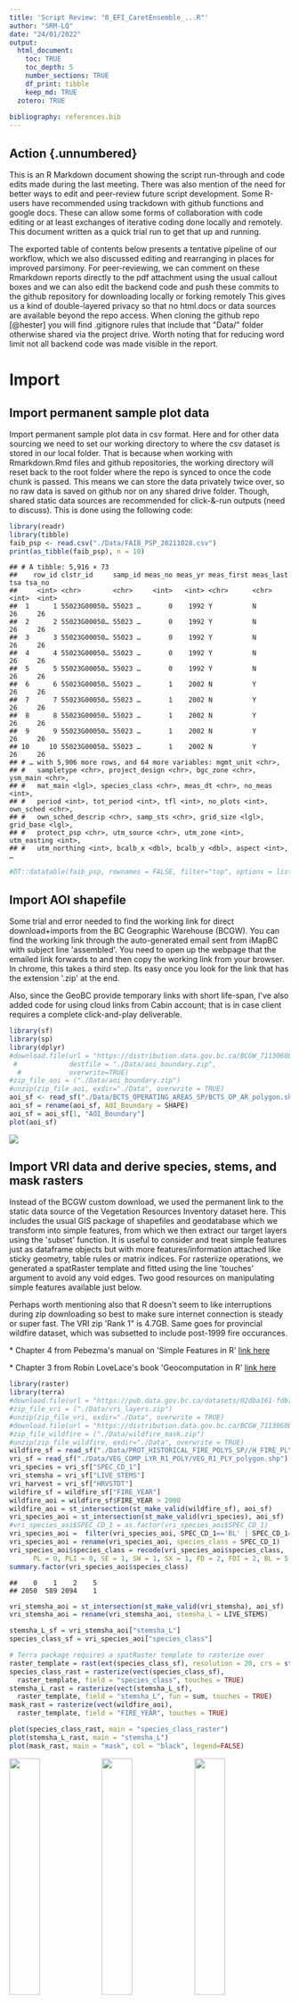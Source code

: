 ```yaml
---
title: 'Script Review: "0_EFI_CaretEnsemble_...R"'
author: "SRM-LQ"
date: "24/01/2022"
output: 
  html_document:
    toc: TRUE
    toc_depth: 5
    number_sections: TRUE
    df_print: tibble
    keep_md: TRUE
  zotero: TRUE
  
bibliography: references.bib
---
```




## Action {.unnumbered}

This is an R Markdown document showing the script run-through and code edits made during the last meeting. There was also mention of the need for better ways to edit and peer-review future script development. Some R-users have recommended using trackdown with github functions and google docs. These can allow some forms of collaboration with code editing or at least exchanges of iterative coding done locally and remotely. This document written as a quick trial run to get that up and running.

The exported table of contents below presents a tentative pipeline of our workflow, which we also discussed editing and rearranging in places for improved parsimony. For peer-reviewing, we can comment on these Rmarkdown reports directly to the pdf attachment using the usual callout boxes and we can also edit the backend code and push these commits to the github repository for downloading locally or forking remotely This gives us a kind of double-layered privacy so that no html.docs or data sources are available beyond the repo access. When cloning the github repo [\@hester] you will find .gitignore rules that include that "Data/" folder otherwise shared via the project drive. Worth noting that for reducing word limit not all backend code was made visible in the report.

# Import

## Import permanent sample plot data

Import permanent sample plot data in csv format. Here and for other data sourcing we need to set our working directory to where the csv dataset is stored in our local folder. That is because when working with Rmarkdown.Rmd files and github repositories, the working directory will reset back to the root folder where the repo is synced to once the code chunk is passed. This means we can store the data privately twice over, so no raw data is saved on github nor on any shared drive folder. Though, shared static data sources are recommended for click-&-run outputs (need to discuss). This is done using the following code:


```r
library(readr)
library(tibble)
faib_psp <- read.csv("./Data/FAIB_PSP_20211028.csv")
print(as_tibble(faib_psp), n = 10)
```

```
## # A tibble: 5,916 × 73
##    row_id clstr_id     samp_id meas_no meas_yr meas_first meas_last   tsa tsa_no
##     <int> <chr>        <chr>     <int>   <int> <chr>      <chr>     <int>  <int>
##  1      1 55023G00050… 55023 …       0    1992 Y          N            26     26
##  2      2 55023G00050… 55023 …       0    1992 Y          N            26     26
##  3      3 55023G00050… 55023 …       0    1992 Y          N            26     26
##  4      4 55023G00050… 55023 …       0    1992 Y          N            26     26
##  5      5 55023G00050… 55023 …       0    1992 Y          N            26     26
##  6      6 55023G00050… 55023 …       1    2002 N          Y            26     26
##  7      7 55023G00050… 55023 …       1    2002 N          Y            26     26
##  8      8 55023G00050… 55023 …       1    2002 N          Y            26     26
##  9      9 55023G00050… 55023 …       1    2002 N          Y            26     26
## 10     10 55023G00050… 55023 …       1    2002 N          Y            26     26
## # … with 5,906 more rows, and 64 more variables: mgmt_unit <chr>,
## #   sampletype <chr>, project_design <chr>, bgc_zone <chr>, ysm_main <chr>,
## #   mat_main <lgl>, species_class <chr>, meas_dt <chr>, no_meas <int>,
## #   period <int>, tot_period <int>, tfl <int>, no_plots <int>, own_sched <chr>,
## #   own_sched_descrip <chr>, samp_sts <chr>, grid_size <lgl>, grid_base <lgl>,
## #   protect_psp <chr>, utm_source <chr>, utm_zone <int>, utm_easting <int>,
## #   utm_northing <int>, bcalb_x <dbl>, bcalb_y <dbl>, aspect <int>, …
```

```r
#DT::datatable(faib_psp, rownames = FALSE, filter="top", options = list(pageLength = 5, scrollX=T))
```

## Import AOI shapefile 

Some trial and error needed to find the working link for direct download+imports from the BC Geographic Warehouse (BCGW). You can find the working link through the auto-generated email sent from iMapBC with subject line 'assembled'. You need to open up the webpage that the emailed link forwards to and then copy the working link from your browser. In chrome, this takes a third step. Its easy once you look for the link that has the extension '.zip' at the end.

Also, since the GeoBC provide temporary links with short life-span, I've also added code for using cloud links from Cabin account; that is in case client requires a complete click-and-play deliverable.


```r
library(sf)
library(sp)
library(dplyr)
#download.file(url = "https://distribution.data.gov.bc.ca/BCGW_7113060B_1643392193299_1360.zip",
 #             destfile = "./Data/aoi_boundary.zip",
  #            overwrite=TRUE)
#zip_file_aoi = ("./Data/aoi_boundary.zip")
#unzip(zip_file_aoi, exdir="./Data", overwrite = TRUE)
aoi_sf <- read_sf("./Data/BCTS_OPERATING_AREAS_SP/BCTS_OP_AR_polygon.shp")
aoi_sf = rename(aoi_sf, AOI_Boundary = SHAPE)
aoi_sf = aoi_sf[1, "AOI_Boundary"]
plot(aoi_sf)
```

![](0_EFI-TCC-modelling-pipeline_files/figure-html/unnamed-chunk-2-1.png)<!-- -->

## Import VRI data and derive species, stems, and mask rasters

Instead of the BCGW custom download, we used the permanent link to the static data source of the Vegetation Resources Inventory dataset here. This includes the usual GIS package of shapefiles and geodatabase which we transform into simple features, from which we then extract our target layers using the 'subset' function. It is useful to consider and treat simple features just as dataframe objects but with more features/information attached like sticky geometry, table rules or matrix indices. For rasteriize operations, we generated a spatRaster template and fitted using the line 'touches' argument to avoid any void edges. Two good resources on manipulating simple features available just below.

Perhaps worth mentioning also that R doesn't seem to like interruptions during zip downloading so best to make sure internet connection is steady or super fast. The VRI zip 'Rank 1" is 4.7GB. Same goes for provincial wildfire dataset, which was subsetted to include post-1999 fire occurances.

\* Chapter 4 from Pebezma's manual on 'Simple Features in R' [link here](https://cran.r-project.org/web/packages/sf/vignettes/sf4.html)

\* Chapter 3 from Robin LoveLace's book 'Geocomputation in R' [link here](https://geocompr.robinlovelace.net/attr.html)


```r
library(raster)
library(terra)
#download.file(url = "https://pub.data.gov.bc.ca/datasets/02dba161-fdb7-48ae-a4bb-bd6ef017c36d/2019/VEG_COMP_LYR_R1_POLY_2019.gdb.zip", destfile = "./Data/vri_layers.zip", overwrite=TRUE)
#zip_file_vri = ("./Data/vri_layers.zip")
#unzip(zip_file_vri, exdir="./Data", overwrite = TRUE)
#download.file(url = "https://distribution.data.gov.bc.ca/BCGW_7113060B_1644439767665_15956.zip", destfile = "./Data/wildfire_mask.zip", overwrite = TRUE)
#zip_file_wildfire = ("./Data/wildfire_mask.zip")
#unzip(zip_file_wildfire, exdir="./Data", overwrite = TRUE)
wildfire_sf = read_sf("./Data/PROT_HISTORICAL_FIRE_POLYS_SP//H_FIRE_PLY_polygon.shp")
vri_sf = read_sf("./Data/VEG_COMP_LYR_R1_POLY/VEG_R1_PLY_polygon.shp")
vri_species = vri_sf["SPEC_CD_1"]
vri_stemsha = vri_sf["LIVE_STEMS"]
vri_harvest = vri_sf["HRVSTDT"]
wildfire_sf = wildfire_sf["FIRE_YEAR"]
wildfire_aoi = wildfire_sf$FIRE_YEAR > 2000
wildfire_aoi = st_intersection(st_make_valid(wildfire_sf), aoi_sf)
vri_species_aoi = st_intersection(st_make_valid(vri_species), aoi_sf)
#vri_species_aoi$SPEC_CD_1 = as.factor(vri_species_aoi$SPEC_CD_1)
vri_species_aoi =  filter(vri_species_aoi, SPEC_CD_1=='BL' | SPEC_CD_1=='FD' |SPEC_CD_1=='FDI' | SPEC_CD_1=='PL' | SPEC_CD_1=='PLI' | SPEC_CD_1=='SE' | SPEC_CD_1=='SW' | SPEC_CD_1=='SX')
vri_species_aoi = rename(vri_species_aoi, species_class = SPEC_CD_1)
vri_species_aoi$species_class = recode(vri_species_aoi$species_class, 
      PL = 0, PLI = 0, SE = 1, SW = 1, SX = 1, FD = 2, FDI = 2, BL = 5)
summary.factor(vri_species_aoi$species_class)
```

```
##    0    1    2    5 
## 2050  589 2094    1
```

```r
vri_stemsha_aoi = st_intersection(st_make_valid(vri_stemsha), aoi_sf)
vri_stemsha_aoi = rename(vri_stemsha_aoi, stemsha_L = LIVE_STEMS)

stemsha_L_sf = vri_stemsha_aoi["stemsha_L"]
species_class_sf = vri_species_aoi["species_class"]

# Terra package requires a spatRaster template to rasterize over
raster_template = rast(ext(species_class_sf), resolution = 20, crs = st_crs(species_class_sf)$wkt)
species_class_rast = rasterize(vect(species_class_sf), 
  raster_template, field = "species_class", touches = TRUE)
stemsha_L_rast = rasterize(vect(stemsha_L_sf), 
  raster_template, field = "stemsha_L", fun = sum, touches = TRUE)
mask_rast = rasterize(vect(wildfire_aoi), 
  raster_template, field = "FIRE_YEAR", touches = TRUE)

plot(species_class_rast, main = "species_class_raster")
plot(stemsha_L_rast, main = "stemsha_L")
plot(mask_rast, main = "mask", col = "black", legend=FALSE)
```

<img src="0_EFI-TCC-modelling-pipeline_files/figure-html/unnamed-chunk-3-1.png" width="33%" /><img src="0_EFI-TCC-modelling-pipeline_files/figure-html/unnamed-chunk-3-2.png" width="33%" /><img src="0_EFI-TCC-modelling-pipeline_files/figure-html/unnamed-chunk-3-3.png" width="33%" />

## Import LiDAR data and derive terrain rasters

DEM raster tiles were downloaded from two zipped files. To speed up the markdown output, file.paths were assigned to a zip-directory and unzip-directory. Individual tiles were then assembled as list objects and prepared for merging through two steps. A object was first assigned to the folder location then a second list function was used to index the folder contents as a gridded object. Merging was passed through the *"do.call"* function to generate two raster mosaics, lead_htop and elevation, which were then write as single raster and saved in the Raster_Covariates subfolder. GDAL functions remain in the working script file for further review "0_EFI_CaretEnsemble_ModelTuned_RasterPredicted". See below:


```r
library(rgdal)
# Unpack zipped downloads into assigned directory
#zip_file_vh = ("./Data/VegHt.zip")
#zip_file_be = ("./Data//BareEarth.zip")
#zip_dir_vh = ("./Data/")
#zip_dir_be = ("./Data/")
#unzip(zip_file_vh, exdir=zip_dir_vh, overwrite = TRUE)
#unzip(zip_file_be, exdir=zip_dir_be, overwrite = TRUE)
# Assign sub-directory to where unzipped files become nested
#unzip_dir_vh <- paste0("./Data/VegHt")
#unzip_dir_be <- paste0("./Data/BareEarth")

# Compile folder contents as list objects. 
#filez_vh = list.files(
#  unzip_dir_vh,
#  full.names = T,
#  all.files = FALSE,
#  pattern = '.tif$') 
#filez_be = list.files(
#  unzip_dir_be,
#  full.names = T,
#  all.files = FALSE,
#  pattern = '.tif$') 
# Prepare lists for merging by indexing contents
#lead_htop_raster_list <- lapply(filez_vh, raster)
#elev_raster_list <- lapply(filez_be, raster)

# Merge and assign overlapping tiles tolerance = 1
#lead_htop_raster = do.call(merge, c(lead_htop_raster_list, tolerance = 1))
#elev_raster = do.call(merge, c(elev_raster_list, tolerance = 1))
# Save outputs as new raster.tif files
#writeRaster(lead_htop_raster, filename = "./Data/Raster_Covariates/lead_htop_raster.tif", overwrite=TRUE)
#writeRaster(elev_raster, filename = "./Data/Raster_Covariates/elev_raster.tif", overwrite=TRUE)
lead_htop_raster = raster::raster("./Data/Raster_Covariates/lead_htop_raster.tif")
elev_raster = raster::raster("./Data/Raster_Covariates/elev_raster.tif")
plot(lead_htop_raster, main = "lead_htop_raster")
plot(elev_raster, main = "elev_raster")
```

<img src="0_EFI-TCC-modelling-pipeline_files/figure-html/unnamed-chunk-4-1.png" width="50%" /><img src="0_EFI-TCC-modelling-pipeline_files/figure-html/unnamed-chunk-4-2.png" width="50%" />

From the merged elevation raster from above, we derived slope and aspect rasters by applying the nice and easy 'terrain' function from the terra package. The terra package also allowed us to work with spatRasters, which are kind of raster-lite files that function super well and fast in R. After deriving an elevation spatRaster, we kept it as a reference layer over which all other raster (or spatRaster) processing operations were conducted.

One other key strategy to this workflow was that it helped to avoid modifications being made to LiDAR data. Though, some subsequent options still remain uncertain. That is, whether its better to aggregate resolution of LiDAR files from 1m to 20m before or after deriving the landscape metrics. The former is obviously less expensive for running time.


```r
elev = rast(elev_raster)
crs(elev) = "epsg:3005"
elev = aggregate(elev, fact = 20, fun = mean)
slope = terrain(elev, v="slope", unit="degrees", neighbors=8)
aspect = terrain(elev, v="aspect", unit="degrees", neighbors=8)
asp_cos = cos((aspect*pi)/180)
asp_sin = sin((aspect*pi)/180)
plot(slope, main = "slope")
plot(asp_cos, main = "asp_cos")
plot(asp_sin, main = "asp_sin")
```

<img src="0_EFI-TCC-modelling-pipeline_files/figure-html/unnamed-chunk-5-1.png" width="33%" /><img src="0_EFI-TCC-modelling-pipeline_files/figure-html/unnamed-chunk-5-2.png" width="33%" /><img src="0_EFI-TCC-modelling-pipeline_files/figure-html/unnamed-chunk-5-3.png" width="33%" />

# Tidy

## Tidy permanent sample plot data

To run the final ecosystem models and generate the predicted rasters, we need to match the number and naming of predictors between our fitted data (permanent sample plot data) and our spatial data (raster stack). From descriptives of category labeling and species lists, the 'spc_live1' predictor in faib dataset was adopted. However, this might need checking. In addition to our target variable 'wsvha_L', the faib data was subsetted down to include only 'elev', 'slope', 'asp_co', 'asp_sin', 'lead_htop', 'stemsha_L' and 'species_class' as predictors. The data was then scanned for missing or problematic observations and transformed into numeric values required for raster operations.


```r
faib_psp$spc_live1 = as.factor(faib_psp$spc_live1)
faib_psp = subset(faib_psp, spc_live1 == "PL" | spc_live1 == "SB" | spc_live1 == "SE" | 
  spc_live1 == "SX" | spc_live1 == "FD" | spc_live1 == "CW" | spc_live1 == "HW" | spc_live1 == "BL")
faib_psp$species_class = recode(faib_psp$spc_live1, 
    PL = 0, SB = 1, SE = 1, SX = 1, FD = 2, CW = 3, HW = 4, BL = 5)
faib_psp$asp_cos = cos((faib_psp$aspect * pi) / 180)
faib_psp$asp_sin = sin((faib_psp$aspect * pi) / 180)
faib_psp$wsvha_L = as.numeric(faib_psp$wsvha_L)
faib_psp$stemsha_L = as.numeric(faib_psp$stemsha_L)
faib_psp$slope = as.numeric(faib_psp$slope)
faib_psp$aspect = as.numeric(faib_psp$aspect)
faib_psp$asp_cos = as.numeric(faib_psp$asp_cos)
faib_psp$asp_sin = as.numeric(faib_psp$asp_sin)
faib_psp$lead_htop = as.numeric(faib_psp$lead_htop)
faib_psp$species_class = as.numeric(faib_psp$species_class)
faib_psp$elev = as.numeric(faib_psp$elev)
```

The data was subsetted and cleaned twice over, first for model 1 (incl. stemsha_L) and again for model 2 (excl. stemsha_L) before the model fitting stage. There's likely a tidier way to do this, but havent seen the light yet. Please rearrange as you see fit. Also, for use in spatial partitioning or mlr packages, the final dataframe was also promoted to SpatialPointsDataFrame and simplefeature towards end of code chunk (l.259)


```r
faib_vri_true_m1_df = faib_psp[
  c("elev", "slope", "asp_cos", "asp_sin", "lead_htop", "species_class", "stemsha_L", "wsvha_L")]
faib_vri_true_m2_df = faib_psp[
  c("elev", "slope", "asp_cos", "asp_sin", "lead_htop", "species_class", "wsvha_L")] 
faib_vri_true_m1_df$lead_htop[faib_vri_true_m1_df$lead_htop < 1.3] = NA
faib_vri_true_m2_df$lead_htop[faib_vri_true_m2_df$lead_htop < 1.3] = NA
faib_vri_true_m1_df = na.omit(faib_vri_true_m1_df)
faib_vri_true_m2_df = na.omit(faib_vri_true_m2_df)
sum(is.na(faib_vri_true_m1_df))
```

```
## [1] 0
```

```r
sum(is.na(faib_vri_true_m2_df))
```

```
## [1] 0
```

```r
#DT::datatable(faib_vri_true_m2_df, rownames = FALSE, filter="top", options = list(pageLength = 5, scrollX=T))
print(as_tibble(faib_vri_true_m2_df), n = 10)
```

```
## # A tibble: 5,264 × 7
##     elev slope   asp_cos asp_sin lead_htop species_class wsvha_L
##    <dbl> <dbl>     <dbl>   <dbl>     <dbl>         <dbl>   <dbl>
##  1   793    15 -1.84e-16      -1      23.0             0    310.
##  2   793    15 -1.84e-16      -1      23.0             0    309.
##  3   793    15 -1.84e-16      -1      23.0             0    308.
##  4   793    15 -1.84e-16      -1      23.0             0    303.
##  5   793    15 -1.84e-16      -1      23.0             0    288.
##  6   793    15 -1.84e-16      -1      26.0             0    390.
##  7   793    15 -1.84e-16      -1      26.0             0    390.
##  8   793    15 -1.84e-16      -1      26.0             0    389.
##  9   793    15 -1.84e-16      -1      26.0             0    384.
## 10   793    15 -1.84e-16      -1      26.0             0    369.
## # … with 5,254 more rows
```

```r
faib_vri_true_sf = st_as_sf(faib_psp, coords = c("bcalb_x", "bcalb_y"), crs = 3153)
faib_vri_true_sp = as(faib_vri_true_sf, "Spatial")
```

Permanent sample plot data was split using a 80:20 ratio to derive training and test sets for model validation. This was repeated three times both for model1 and model2 so that an X and y array was generate for each, as well as a complete dataframe split. The X and y arrays, which assigned the target variable its own split and predictors another provided quicker run times in subsequent modelling operations.


```r
n <- nrow(faib_vri_true_m1_df)
frac <- 0.8
ix <- sample(n, frac * n)
train_m1 = faib_vri_true_m1_df[ix,]
test_m1 = faib_vri_true_m1_df[-ix,]
train_m2 = faib_vri_true_m2_df[ix,]
test_m2 = faib_vri_true_m2_df[-ix,]

X_train_m1=train_m1[,-8]
X_test_m1=test_m1[,-8]
y_train_m1=train_m1[,8]
y_test_m1=test_m1[,8]

X_train_m2=train_m2[,-7]
X_test_m2=test_m2[,-7]
y_train_m2=train_m2[,7]
y_test_m2=test_m2[,7]

X_m1 = faib_vri_true_m1_df[,-8]
y_m1 = faib_vri_true_m1_df[,8]
X_m2 = faib_vri_true_m2_df[,-7]
y_m2 = faib_vri_true_m2_df[,7]
```

## Tidy raster covariates

Using terra functions and the elevation spatRaster created above, raster covariates were resampled, clipped, and reprojected to fit the LiDAR data. This was faster than the 'raster' and 'stars' package and produced fewer margin errors and data voids compared to QuantumGIS and Python pipeline we tested. First the LiDAR rasters were reprojected from EPSG:9001 to 3005, and then the 'resample' tool was used to run all processing at once: i.e. matching origin, crs, res and extents.


```r
lead_htop = rast(lead_htop_raster)
stems = stemsha_L_rast
species = species_class_rast
mask = mask_rast

crs(lead_htop) = "epsg:3005"
lead_htop = aggregate(lead_htop, fact = 20, fun = mean) 
slope = resample(slope, elev, method="bilinear")
asp_cos = resample(asp_cos, elev, method="bilinear")
asp_sin = resample(asp_sin, elev, method="bilinear")
lead_htop = resample(lead_htop, elev, method="bilinear")
species = resample(species, elev, method="near")
stems = resample(stems, elev, method="bilinear")
mask = resample(mask, elev, method="near")

elev = mask(elev, vect(aoi_sf))
lead_htop = mask(lead_htop, vect(aoi_sf))
slope = mask(slope, elev, inverse=FALSE)
asp_cos = mask(asp_cos, elev, inverse=FALSE)
asp_sin = mask(asp_sin, elev, inverse=FALSE)
species = mask(species, elev, inverse=FALSE)
stems = mask(stems, elev, inverse=FALSE)

lead_htop[lead_htop < 1.3] <- NA
mask_lead_htop = mask(elev, lead_htop, inverse=TRUE)
mask = mask(mask_lead_htop, mask, inverse=FALSE)
elev = mask(elev, mask, inverse=FALSE)
lead_htop = mask(lead_htop, mask, inverse=TRUE)
slope = mask(slope, mask, inverse=TRUE)
asp_cos = mask(asp_cos, mask, inverse=TRUE)
asp_sin = mask(asp_sin, mask, inverse=TRUE)
species = mask(species, mask, inverse=TRUE)
stems = mask(stems, mask, inverse=TRUE)

plot(elev, main="Elevation")
plot(slope, main="Slope")
plot(asp_cos, main="Aspect Cosine")
plot(asp_sin, main="Aspect Sine")
plot(lead_htop, main="Veg Ht")
plot(species, main="Species")
plot(stems, main="Stems/ha")
```

<img src="0_EFI-TCC-modelling-pipeline_files/figure-html/unnamed-chunk-9-1.png" width="50%" /><img src="0_EFI-TCC-modelling-pipeline_files/figure-html/unnamed-chunk-9-2.png" width="50%" /><img src="0_EFI-TCC-modelling-pipeline_files/figure-html/unnamed-chunk-9-3.png" width="50%" /><img src="0_EFI-TCC-modelling-pipeline_files/figure-html/unnamed-chunk-9-4.png" width="50%" /><img src="0_EFI-TCC-modelling-pipeline_files/figure-html/unnamed-chunk-9-5.png" width="50%" /><img src="0_EFI-TCC-modelling-pipeline_files/figure-html/unnamed-chunk-9-6.png" width="50%" /><img src="0_EFI-TCC-modelling-pipeline_files/figure-html/unnamed-chunk-9-7.png" width="50%" />

Spatial covariates were then transformed back from spatRasters to rasters and assembled as raster stacks (covs_m1 and covs_m2). Maybe worth checking again here the naming of rasters before converting and stacking. If needed, the following chunk can be used to rename spatRasters:


```r
names(elev) = "elev"
names(slope) = "slope"
names(asp_cos) = "asp_cos"
names(asp_sin) = "asp_sin"
names(species) = "species_class"
names(stems) = "stemsha_L"
names(lead_htop) = "lead_htop"

elev_raster = raster(elev)
slope_raster = raster(slope)
asp_cos_raster = raster(asp_cos)
asp_sin_raster = raster(asp_sin)
species_class_raster = raster(species)
stemsha_L_raster = raster(stems)
lead_htop_raster = raster(lead_htop)

covs_m1 = stack(elev_raster, slope_raster, asp_cos_raster, asp_sin_raster, 
                lead_htop_raster, species_class_raster,stemsha_L_raster)
covs_m2 = stack(elev_raster,slope_raster, asp_cos_raster, asp_sin_raster, 
                lead_htop_raster, species_class_raster)

names(covs_m1)
```

```
## [1] "elev"          "slope"         "asp_cos"       "asp_sin"      
## [5] "lead_htop"     "species_class" "stemsha_L"
```

```r
names(faib_vri_true_m1_df)
```

```
## [1] "elev"          "slope"         "asp_cos"       "asp_sin"      
## [5] "lead_htop"     "species_class" "stemsha_L"     "wsvha_L"
```

```r
names(covs_m2)
```

```
## [1] "elev"          "slope"         "asp_cos"       "asp_sin"      
## [5] "lead_htop"     "species_class"
```

```r
names(faib_vri_true_m2_df)
```

```
## [1] "elev"          "slope"         "asp_cos"       "asp_sin"      
## [5] "lead_htop"     "species_class" "wsvha_L"
```

# Transform

Data was explored first by comparing visually the distribution of raster covariates and faib dataframe predictors. Wilcoxon normality test of signed-rank sum was reported accordingly. Visualization of data distribution was compared using simple histograms from the 'MASS' package and base R functions. Pixel inclusion was increased to widen raster sample (22000000). When working with larger Williams Lake-wide rasters, exploratory data analysis may require an improved sampling strategy to account for larger pixel count.


```r
library(MASS)
wilcox.test(faib_vri_true_m1_df$elev) # p<0.0001
wilcox.test(faib_vri_true_m1_df$slope) # p<0.0001
wilcox.test(faib_vri_true_m1_df$asp_cos) # p=0.8749
wilcox.test(faib_vri_true_m1_df$asp_sin) # p<0.0001
wilcox.test(faib_vri_true_m1_df$lead_htop) # p<0.0001
wilcox.test(faib_vri_true_m1_df$stemsha_L) # p<0.0001
wilcox.test(faib_vri_true_m1_df$wsvha_L) # p<0.0001

truehist(faib_vri_true_m1_df$elev, main="DEM (faib)", maxpixels=22000000)
hist(elev, main="DEM (raster)", maxpixels=22000000)
truehist(faib_vri_true_m1_df$slope, main="Slope (faib)", maxpixels=22000000)
hist(slope, main="Slope (raster)", maxpixels=22000000) 
truehist(faib_vri_true_m1_df$asp_cos, main="Northness (faib)", maxpixels=22000000)
hist(asp_cos, main="Northness (raster)", maxpixels=22000000)
truehist(faib_vri_true_m1_df$asp_sin, main="Eastness (faib)", maxpixels=22000000)
hist(asp_sin, main="Eastness (raster)", maxpixels=22000000)
truehist(faib_vri_true_m1_df$stemsha_L, main="Stems/ha (faib)", maxpixels=22000000)
hist(stems, main="Stems/ha (raster)", maxpixels=22000000)
truehist(faib_vri_true_m1_df$species_class, main="Lead Species (faib)", maxpixels=22000000)
hist(species, main="Lead Species (raster)", maxpixels=22000000)
truehist(faib_vri_true_m1_df$lead_htop, main="Mean Tree Height (faib)", maxpixels=22000000)
hist(lead_htop, main="Mean Tree Height (raster)", maxpixels=22000000) 
truehist(faib_vri_true_m1_df$wsvha_L, main="Whole Stem Vol (faib)", maxpixels=22000000)
```

<img src="0_EFI-TCC-modelling-pipeline_files/figure-html/unnamed-chunk-11-1.png" width="25%" /><img src="0_EFI-TCC-modelling-pipeline_files/figure-html/unnamed-chunk-11-2.png" width="25%" /><img src="0_EFI-TCC-modelling-pipeline_files/figure-html/unnamed-chunk-11-3.png" width="25%" /><img src="0_EFI-TCC-modelling-pipeline_files/figure-html/unnamed-chunk-11-4.png" width="25%" /><img src="0_EFI-TCC-modelling-pipeline_files/figure-html/unnamed-chunk-11-5.png" width="25%" /><img src="0_EFI-TCC-modelling-pipeline_files/figure-html/unnamed-chunk-11-6.png" width="25%" /><img src="0_EFI-TCC-modelling-pipeline_files/figure-html/unnamed-chunk-11-7.png" width="25%" /><img src="0_EFI-TCC-modelling-pipeline_files/figure-html/unnamed-chunk-11-8.png" width="25%" /><img src="0_EFI-TCC-modelling-pipeline_files/figure-html/unnamed-chunk-11-9.png" width="25%" /><img src="0_EFI-TCC-modelling-pipeline_files/figure-html/unnamed-chunk-11-10.png" width="25%" /><img src="0_EFI-TCC-modelling-pipeline_files/figure-html/unnamed-chunk-11-11.png" width="25%" /><img src="0_EFI-TCC-modelling-pipeline_files/figure-html/unnamed-chunk-11-12.png" width="25%" /><img src="0_EFI-TCC-modelling-pipeline_files/figure-html/unnamed-chunk-11-13.png" width="25%" /><img src="0_EFI-TCC-modelling-pipeline_files/figure-html/unnamed-chunk-11-14.png" width="25%" /><img src="0_EFI-TCC-modelling-pipeline_files/figure-html/unnamed-chunk-11-15.png" width="25%" />

## Explore data transformations

Faib predictors were also tested for linear hypotheses and emerging trends in residual variance. To examine linearity and assess predictor influence, predictor variables were fitted with univariate linear functions. Using these predictive functions, residuals were mapped and Breush-Pagan test of constant variance were reported.


```r
library(olsrr)
library(car)
elev_wsvha_lm = lm(wsvha_L ~ elev, data = faib_vri_true_m1_df)
slope_wsvha_lm = lm(wsvha_L ~ slope, data = faib_vri_true_m1_df)
asp_cos_wsvha_lm = lm(wsvha_L ~ asp_cos, data = faib_vri_true_m1_df)
asp_sin_wsvha_lm = lm(wsvha_L ~ asp_sin, data = faib_vri_true_m1_df)
lead_htop_wsvha_lm = lm(wsvha_L ~ lead_htop, data = faib_vri_true_m1_df)
species_class_wsvha_lm = lm(wsvha_L ~ species_class, data = faib_vri_true_m1_df)
stemsha_L_wsvha_lm = lm(wsvha_L ~ stemsha_L, data = faib_vri_true_m1_df)

ols_test_breusch_pagan(elev_wsvha_lm) # p=0.0012
ols_test_breusch_pagan(slope_wsvha_lm) # p=0.6685
ols_test_breusch_pagan(asp_cos_wsvha_lm) # p<0.000000 
ols_test_breusch_pagan(asp_sin_wsvha_lm) # p=0.5316
ols_test_breusch_pagan(lead_htop_wsvha_lm) # p<0.000000000000000 
ols_test_breusch_pagan(stemsha_L_wsvha_lm) # p<0.000000000000000 

truehist(faib_vri_true_m1_df$elev)
truehist(elev_wsvha_lm$residuals)
plot(wsvha_L ~ elev, data = faib_vri_true_m1_df, 
 main="Linear function showing negative correlation:\nR^2=0.011, ρ=-0.0954, p<0.0000",
  col="blue", pch=20, cex=0.5, cex.main=0.6, cex.lab=0.8, cex.axis=0.8, adj=1, 
     ylab = "wsvha_L (m3/ha)", xlab = "DEM")
abline(elev_wsvha_lm, col = "red")
plot(elev_wsvha_lm, which=1, 
 main="Residuals showing increasing trend\n clustering at larger fitted values", 
  col="blue", pch=20, cex=0.5, cex.main=0.6, cex.lab=0.5, cex.axis=0.5, adj=1) 
truehist(faib_vri_true_m1_df$slope)
truehist(slope_wsvha_lm$residuals)
plot(wsvha_L ~ slope, data = faib_vri_true_m1_df,
 main="Linear function showing negative correlation:\nR^2=0.0013, ρ=-0.5171: p=0.0009", 
  col="blue", pch=20, cex=0.5, cex.main=0.6, cex.lab=0.8, cex.axis=0.8, adj=1,
     ylab = "wsvha_L (m3/ha)", xlab = "slope")
abline(slope_wsvha_lm, col = "red")
plot(slope_wsvha_lm, which=1, 
 main="Residuals showing increasing trend of\nnegative errors near larger fitted values",
  col="blue", pch=20, cex=0.5, cex.main=0.6, cex.lab=0.5, cex.axis=0.5, adj=1) 
truehist(faib_vri_true_m1_df$asp_cos)
truehist(asp_cos_wsvha_lm$residuals)
plot(wsvha_L ~ asp_cos, data = faib_vri_true_m1_df,
 main="Linear function showing positive correlation:\nR^2=0.005, ρ=15.197, p<0.000",
  col="blue", pch=20, cex=0.5, cex.main=0.6, cex.lab=0.8, cex.axis=0.8, adj=1,
     ylab = "wsvha_L (m3/ha)", xlab = "asp_cos")
abline(asp_cos_wsvha_lm, col = "red")
plot(asp_cos_wsvha_lm, which=1, 
 main="Residuals showing almost constant variance", 
  col="blue", pch=20, cex=0.5, cex.main=0.6, cex.lab=0.5, cex.axis=0.5, adj=1) 
truehist(faib_vri_true_m1_df$asp_sin)
truehist(asp_sin_wsvha_lm$residuals)
plot(wsvha_L ~ asp_sin, data = faib_vri_true_m1_df,
 main="No signficant linear relationship found\n R^2<0.0001, ρ=1.535, p=0.5915",
  col="blue", pch=20, cex=0.5, cex.main=0.6, cex.lab=0.8, cex.axis=0.8, adj=1,
     ylab = "wsvha_L (m3/ha)", xlab = "asp_sin")
abline(asp_sin_wsvha_lm, col = "red")
plot(asp_sin_wsvha_lm, which=1, 
 main="Residuals showing near constant variance\n with slight decreasing trend", 
  col="blue", pch=20, cex=0.5, cex.main=0.6, cex.lab=0.5, cex.axis=0.5, adj=1) 
truehist(faib_vri_true_m1_df$lead_htop)
truehist(lead_htop_wsvha_lm$residuals)
plot(wsvha_L ~ lead_htop, data = faib_vri_true_m1_df,
 main="Linear function shows positive correlation:\n R^2=0.6508, ρ=20.6829, p<0.0000",
  col="blue", pch=20, cex=0.5, cex.main=0.6, cex.lab=0.8, cex.axis=0.8, adj=1,
     ylab = "wsvha_L (m3/ha)", xlab = "lead_htop")
abline(lead_htop_wsvha_lm, col = "red")
plot(lead_htop_wsvha_lm, which=1, 
 main="Residuals showing non-constant variance with\n increasing trends at smallest and largest fitted values", 
  col="blue", pch=20, cex=0.5, cex.main=0.6, cex.lab=0.5, cex.axis=0.5, adj=1) 
truehist(faib_vri_true_m1_df$stemsha_L)
truehist(stemsha_L_wsvha_lm$residuals)
plot(wsvha_L ~ stemsha_L, data = faib_vri_true_m1_df,
 main="No significant relationship with response variable:\nR^2=0.0001, ρ=-0.0008, p<0.4743",
  col="blue", pch=20, cex=0.5, cex.main=0.6, cex.lab=0.5, cex.axis=0.5, adj=1,
     ylab = "wsvha_L (m3/ha)", xlab = "stemsha_L")
abline(stemsha_L_wsvha_lm, col = "red")
plot(stemsha_L_wsvha_lm, which=1, 
 main="Residuals showing non-constant variance with negative\nand positive errors clusters at larger fitted values", 
  col="blue", pch=20, cex=0.5, cex.main=0.6, cex.lab=0.5, cex.axis=0.5, adj=1) 
truehist(faib_vri_true_m1_df$species_class)
truehist(species_class_wsvha_lm$residuals)
plot(species_class_wsvha_lm, which=1, 
 main="Residuals showing decreasing trend with True-fir group:\nR^2=0.0025, ρ=6.584, p<0.000", 
  col="blue", pch=20, cex=0.5, cex.main=0.6, cex.lab=0.5, cex.axis=0.5, adj=1) 
car::residualPlots(elev_wsvha_lm, terms= ~ 1 | species_class, cex=0.1, pch=19) 
```

<img src="0_EFI-TCC-modelling-pipeline_files/figure-html/unnamed-chunk-12-1.png" width="25%" /><img src="0_EFI-TCC-modelling-pipeline_files/figure-html/unnamed-chunk-12-2.png" width="25%" /><img src="0_EFI-TCC-modelling-pipeline_files/figure-html/unnamed-chunk-12-3.png" width="25%" /><img src="0_EFI-TCC-modelling-pipeline_files/figure-html/unnamed-chunk-12-4.png" width="25%" /><img src="0_EFI-TCC-modelling-pipeline_files/figure-html/unnamed-chunk-12-5.png" width="25%" /><img src="0_EFI-TCC-modelling-pipeline_files/figure-html/unnamed-chunk-12-6.png" width="25%" /><img src="0_EFI-TCC-modelling-pipeline_files/figure-html/unnamed-chunk-12-7.png" width="25%" /><img src="0_EFI-TCC-modelling-pipeline_files/figure-html/unnamed-chunk-12-8.png" width="25%" /><img src="0_EFI-TCC-modelling-pipeline_files/figure-html/unnamed-chunk-12-9.png" width="25%" /><img src="0_EFI-TCC-modelling-pipeline_files/figure-html/unnamed-chunk-12-10.png" width="25%" /><img src="0_EFI-TCC-modelling-pipeline_files/figure-html/unnamed-chunk-12-11.png" width="25%" /><img src="0_EFI-TCC-modelling-pipeline_files/figure-html/unnamed-chunk-12-12.png" width="25%" /><img src="0_EFI-TCC-modelling-pipeline_files/figure-html/unnamed-chunk-12-13.png" width="25%" /><img src="0_EFI-TCC-modelling-pipeline_files/figure-html/unnamed-chunk-12-14.png" width="25%" /><img src="0_EFI-TCC-modelling-pipeline_files/figure-html/unnamed-chunk-12-15.png" width="25%" /><img src="0_EFI-TCC-modelling-pipeline_files/figure-html/unnamed-chunk-12-16.png" width="25%" /><img src="0_EFI-TCC-modelling-pipeline_files/figure-html/unnamed-chunk-12-17.png" width="25%" /><img src="0_EFI-TCC-modelling-pipeline_files/figure-html/unnamed-chunk-12-18.png" width="25%" /><img src="0_EFI-TCC-modelling-pipeline_files/figure-html/unnamed-chunk-12-19.png" width="25%" /><img src="0_EFI-TCC-modelling-pipeline_files/figure-html/unnamed-chunk-12-20.png" width="25%" /><img src="0_EFI-TCC-modelling-pipeline_files/figure-html/unnamed-chunk-12-21.png" width="25%" /><img src="0_EFI-TCC-modelling-pipeline_files/figure-html/unnamed-chunk-12-22.png" width="25%" /><img src="0_EFI-TCC-modelling-pipeline_files/figure-html/unnamed-chunk-12-23.png" width="25%" /><img src="0_EFI-TCC-modelling-pipeline_files/figure-html/unnamed-chunk-12-24.png" width="25%" /><img src="0_EFI-TCC-modelling-pipeline_files/figure-html/unnamed-chunk-12-25.png" width="25%" /><img src="0_EFI-TCC-modelling-pipeline_files/figure-html/unnamed-chunk-12-26.png" width="25%" /><img src="0_EFI-TCC-modelling-pipeline_files/figure-html/unnamed-chunk-12-27.png" width="25%" /><img src="0_EFI-TCC-modelling-pipeline_files/figure-html/unnamed-chunk-12-28.png" width="25%" />

## Apply data transformations

Six predictors exhibited non-normal distributions with left-leaning skewness (*W*, p\<0.001) and five predictors produced non-constant variance against the response variable (*B*, p\<0.001). Residuals showed increasing trends and patterns of funnelling that suggested anomalies were clustered among larger fitted values or among stands with higher wsvha values. In addition, significantly negative influences were observed by slope and stemsha on wsvha, while initial modelling generated negative value estimates confirming need for data normalizations (wsvha\<0.00m3/ha). In response, modelled data was treated with three Preprocess functions from the caret package. The 'center' method was used to subtract the mean of the predictors data from the predictor values and the 'scale' method was used to divide them by their standard deviation. A 'BoxCox' transformation applied an exponential lambda to positive values to coerce a Gaussian distribution as presented in the equation below:

Data transformations were implementated iteratively with each model fitting using 'caret' model tuning functions as shown in the following section.

# Model

Model 1 and model 2 were fitted with the ransformed 'pre-processed' permanent sample plot data and calibrated with nine different algorithms (Table 1). Models were trained using a 10 k-fold cross validation technique, which divided the dataset into 10 groups of 10 data blocks to generate aggregated estimates from across the 100 data folds. This was repeated 3 times with training folds starting at different origins each time.

Performance metrics were reported regarding Mean Absolute Error (MAE), Root Mean Squared Error (RMSE), and Root Mean Squared RMSEratio in order to account for overall model accuracy, level of model precision, and model bias, respectively.. Using these metrics, algorithms were optimized using hyper-parameter tuning (Table 1).

![Hyperparameter tuning and model performance metrics; MAE: Mean absolute error, RMSE: Root squared mean error, RMSEratio: Root squared mean error ratio (RMSEfull/RMSEcv), Mtry: Number of variables at each split, Ntree: maximum number of decisions trees 𝜺 = Epsilon, 𝜸 = Gamma, C = Cost; 𝞪 = Alpha, ƛ = Lambda.](Data/models_table_calibri_feb10.png "Table 1")

Two Support Vector Machine (SVM) algorithms, which were fitted with a radial and linear kernel, were calibrated using the same tuning grid that tested for optimal cost parameter values in the range of 1 and 20 and scanned for optimal gamma parameter values between -1 and +1. Tuning produced varied parameters between the two SVM algorithms, which may explain why the linear kernel produced such high bias (RMSEratio = 0.193). SVM kernels are sensitive to larger gamma settings that can limit the area of influence of support vectors beyond cost effects (Dewi and Cheng, 2019). In addition, performances greatly improved with SVM models when an epsilon buffer was added to the tuning grid (𝜺 = 0.02) to provide a penalty-free zone across the training folds (Carasco et al 2019). However, as model accuracy increased (RMSE=5.877m3/ha) so too did model bias (RMSEratio 0.594). Random Forest (RF) models were calibrated with two hyperparameters using a grid search of Mtry between 2 and 10 variables at each split over two regression trees consisting of 50 and 500 decision branches.


## Model 1: 'M1.svm.radial'


```r
library(e1071)
library(caret)
library(caretEnsemble)
library(randomForest)
library(DescTools)

# full-fitted
tuneResult_svm_m2_full <- tune(svm, X_m2, y_m2, 
  ranges = list(cost = c(1,5,7,15,20), gamma = 2^(-1:1)),
  tunecontrol = tune.control(cross = 10,  nrepeat = 5), 
  preProcess = c("BoxCox","center","scale"))
tunedModel_svm_m2_full <- tuneResult_svm_m2_full$best.model
save(tunedModel_svm_m2_full, file = "./Models/tunedModel_svm_m2_full.RData")
tunedModel_svm_m2 = predict(
  tunedModel_svm_m2_full,
  X_m2, y_m2)

# train-fitted
tuneResult_svm_m2_train <- tune(
  svm, X_train_m2, y_train_m2,
  ranges = list(cost = c(1,5,7,15,20), gamma = 2^(-1:1)),
  tunecontrol = tune.control(cross = 10,  nrepeat = 5),
  preProcess = c("BoxCox","center","scale"))
tunedModel_svm_m2_train <- tuneResult_svm_m2_train$best.model

# test-fitted
tunedModel_svm_m2_test = predict(
  tunedModel_svm_m2_train,
  X_test_m2, y_test_m2)

tunedModel_svm_m2_test_MAE = MAE(tunedModel_svm_m2_test, y_test_m2)
tunedModel_svm_m2_test_RMSE = RMSE(tunedModel_svm_m2_test, y_test_m2)
tunedModel_svm_m2_full_MAE = MAE(tunedModel_svm_m2, y_m2)
tunedModel_svm_m2_full_RMSE = RMSE(tunedModel_svm_m2, y_m2)
tunedModel_svm_m2_full_RMSEratio = tunedModel_svm_m2_full_RMSE/tunedModel_svm_m2_test_RMSE
print(summary(tunedModel_svm_m2_full))
```


# Visualize

# Outputs
